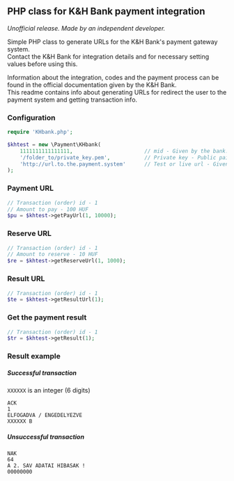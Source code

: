 ## PHP class for K&H Bank payment integration
_Unofficial release. Made by an independent developer._

Simple PHP class to generate URLs for the K&H Bank's payment gateway system.  
Contact the K&H Bank for integration details and for necessary setting values before using this.  

Information about the integration, codes and the payment process can be found in the official documentation given by the K&H Bank.  
This readme contains info about generating URLs for redirect the user to the payment system and getting transaction info.

### Configuration
```php
require 'KHbank.php';

$khtest = new \Payment\KHbank(
    1111111111111111,                       // mid - Given by the bank.
    '/folder_to/private_key.pem',           // Private key - Public pair is at the Bank
    'http://url.to.the.payment.system'      // Test or live url - Given by the Bank.
);
```

### Payment URL
```php
// Transaction (order) id - 1
// Amount to pay - 100 HUF
$pu = $khtest->getPayUrl(1, 10000);
```

### Reserve URL
```php
// Transaction (order) id - 1
// Amount to reserve - 10 HUF
$re = $khtest->getReserveUrl(1, 1000);
```

### Result URL
```php
// Transaction (order) id - 1
$te = $khtest->getResultUrl(1);
```

### Get the payment result
```php
// Transaction (order) id - 1
$tr = $khtest->getResult(1);
```
### Result example
##### Successful transaction
`XXXXXX` is an integer (6 digits)
```
ACK
1
ELFOGADVA / ENGEDELYEZVE
XXXXXX B
```
##### Unsuccessful transaction
```
NAK
64
A 2. SAV ADATAI HIBASAK !
00000000
```
